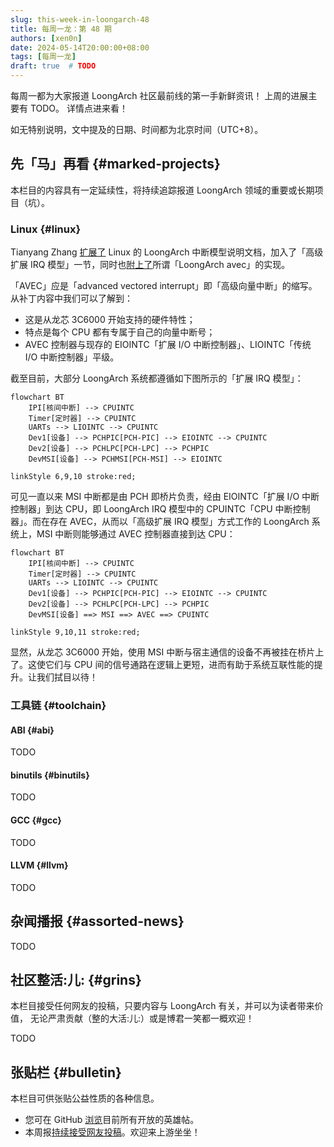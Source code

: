 ```yaml
---
slug: this-week-in-loongarch-48
title: 每周一龙：第 48 期
authors: [xen0n]
date: 2024-05-14T20:00:00+08:00
tags: [每周一龙]
draft: true  # TODO
---
```


每周一都为大家报道 LoongArch 社区最前线的第一手新鲜资讯！
上周的进展主要有 TODO。
详情点进来看！

<!-- truncate -->

如无特别说明，文中提及的日期、时间都为北京时间（UTC+8）。

## 先「马」再看 {#marked-projects}

本栏目的内容具有一定延续性，将持续追踪报道 LoongArch 领域的重要或长期项目（坑）。

### Linux {#linux}

Tianyang Zhang [扩展了](https://lore.kernel.org/loongarch/20240507122228.5288-1-zhangtianyang@loongson.cn/)
Linux 的 LoongArch 中断模型说明文档，加入了「高级扩展 IRQ 模型」一节，同时也[附上了](https://lore.kernel.org/loongarch/20240507125953.9117-1-zhangtianyang@loongson.cn/)所谓「LoongArch avec」的实现。

「AVEC」应是「advanced vectored interrupt」即「高级向量中断」的缩写。从补丁内容中我们可以了解到：

* 这是从龙芯 3C6000 开始支持的硬件特性；
* 特点是每个 CPU 都有专属于自己的向量中断号；
* AVEC 控制器与现存的 EIOINTC「扩展 I/O 中断控制器」、LIOINTC「传统 I/O 中断控制器」平级。

截至目前，大部分 LoongArch 系统都遵循如下图所示的「扩展 IRQ 模型」：

```mermaid
flowchart BT
    IPI[核间中断] --> CPUINTC
    Timer[定时器] --> CPUINTC
    UARTs --> LIOINTC --> CPUINTC
    Dev1[设备] --> PCHPIC[PCH-PIC] --> EIOINTC --> CPUINTC
    Dev2[设备] --> PCHLPC[PCH-LPC] --> PCHPIC
    DevMSI[设备] --> PCHMSI[PCH-MSI] --> EIOINTC

linkStyle 6,9,10 stroke:red;
```

可见一直以来 MSI 中断都是由 PCH 即桥片负责，经由 EIOINTC「扩展 I/O 中断控制器」到达 CPU，即
LoongArch IRQ 模型中的 CPUINTC「CPU 中断控制器」。而在存在 AVEC，从而以「高级扩展 IRQ 模型」方式工作的
LoongArch 系统上，MSI 中断则能够通过 AVEC 控制器直接到达 CPU：

```mermaid
flowchart BT
    IPI[核间中断] --> CPUINTC
    Timer[定时器] --> CPUINTC
    UARTs --> LIOINTC --> CPUINTC
    Dev1[设备] --> PCHPIC[PCH-PIC] --> EIOINTC --> CPUINTC
    Dev2[设备] --> PCHLPC[PCH-LPC] --> PCHPIC
    DevMSI[设备] ==> MSI ==> AVEC ==> CPUINTC

linkStyle 9,10,11 stroke:red;
```

显然，从龙芯 3C6000 开始，使用 MSI 中断与宿主通信的设备不再被挂在桥片上了。这使它们与
CPU 间的信号通路在逻辑上更短，进而有助于系统互联性能的提升。让我们拭目以待！

### 工具链 {#toolchain}

#### ABI {#abi}

TODO

#### binutils {#binutils}

TODO

#### GCC {#gcc}

TODO

#### LLVM {#llvm}

TODO

## 杂闻播报 {#assorted-news}

TODO

## 社区整活:儿: {#grins}

本栏目接受任何网友的投稿，只要内容与 LoongArch 有关，并可以为读者带来价值，
无论严肃贡献（整的大活:儿:）或是博君一笑都一概欢迎！

TODO

## 张贴栏 {#bulletin}

本栏目可供张贴公益性质的各种信息。

* 您可在 GitHub [浏览](https://github.com/loongson-community/discussions/labels/%E8%8B%B1%E9%9B%84%E5%B8%96)目前所有开放的英雄帖。
* 本周报[持续接受网友投稿][call-for-submissions]。欢迎来上游坐坐！

[call-for-submissions]: https://github.com/loongson-community/areweloongyet/issues/16
